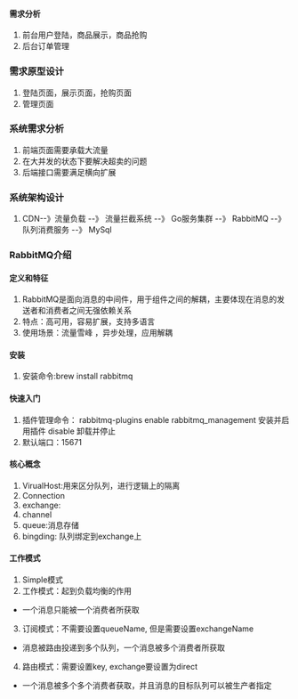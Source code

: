 #### 需求分析
1. 前台用户登陆，商品展示，商品抢购
2. 后台订单管理

### 需求原型设计
1. 登陆页面，展示页面，抢购页面
2. 管理页面
### 系统需求分析
1. 前端页面需要承载大流量
2. 在大并发的状态下要解决超卖的问题
3. 后端接口需要满足横向扩展
### 系统架构设计
1. CDN--》流量负载 --》 流量拦截系统 --》 Go服务集群 --》 RabbitMQ --》 队列消费服务 --》 MySql

### RabbitMQ介绍
#### 定义和特征
1. RabbitMQ是面向消息的中间件，用于组件之间的解耦，主要体现在消息的发送者和消费者之间无强依赖关系
2. 特点：高可用，容易扩展，支持多语言
3. 使用场景：流量雪峰 ，异步处理，应用解耦
#### 安装
1. 安装命令:brew install rabbitmq
#### 快速入门
1. 插件管理命令： rabbitmq-plugins enable rabbitmq_management 安装并启用插件 disable 卸载并停止
2. 默认端口：15671
#### 核心概念
1. VirualHost:用来区分队列，进行逻辑上的隔离
2. Connection
3. exchange:
4. channel
5. queue:消息存储
6. bingding: 队列绑定到exchange上
#### 工作模式
1. Simple模式
2. 工作模式：起到负载均衡的作用
- 一个消息只能被一个消费者所获取
3. 订阅模式：不需要设置queueName, 但是需要设置exchangeName
- 消息被路由投递到多个队列，一个消息被多个消费者所获取
4. 路由模式：需要设置key, exchange要设置为direct
- 一个消息被多个多个消费者获取，并且消息的目标队列可以被生产者指定










